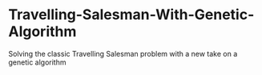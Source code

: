 # Travelling-Salesman-With-Genetic-Algorithm
Solving the classic Travelling Salesman problem with a new take on a genetic algorithm
